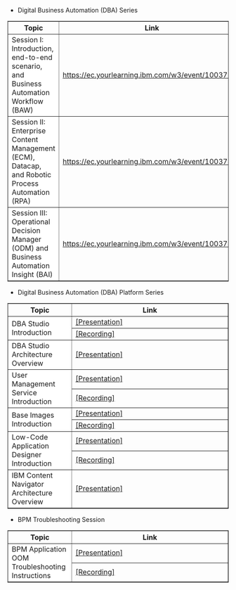 * Digital Business Automation (DBA) Series
<table border="1px solid #ccc" cellspacing="0" cellpadding="0">
  <tr font-weight: 700; >
    <th width="29%" style="text-align:center;";>Topic</th>
    <th style="text-align:center">Link</th>
  </tr>
  <tr>
    <td style="background-color:white">Session I: Introduction, end-to-end scenario, and Business Automation Workflow (BAW)</td>
    <td><a href="https://ec.yourlearning.ibm.com/w3/event/10037141" target="_blank">https://ec.yourlearning.ibm.com/w3/event/10037141</a></td>
  </tr>
  <tr>
    <td style="background-color:white">Session II: Enterprise Content Management (ECM), Datacap, and Robotic Process Automation (RPA) </td>
    <td><a href="https://ec.yourlearning.ibm.com/w3/event/10037341" target="_blank">https://ec.yourlearning.ibm.com/w3/event/10037341</a></td>
  </tr>
  <tr>
    <td style="background-color:white">Session III: Operational Decision Manager (ODM) and Business Automation Insight (BAI)</td>
    <td><a href="https://ec.yourlearning.ibm.com/w3/event/10037341" target="_blank">https://ec.yourlearning.ibm.com/w3/event/10037355</a></td>
  </tr>
</table>

    
* Digital Business Automation (DBA) Platform Series
<table border="1px solid #ccc" cellspacing="0" cellpadding="0">
  <tr font-weight: 700; >
    <th width="29%" style="text-align:center;";>Topic</th>
    <th style="text-align:center">Link</th>
  </tr>
  <tr>
    <td rowspan="2" style="background-color:white">DBA Studio Introduction</td>
    <td><a href="https://ibm.ent.box.com/s/0tlw7jn35sm5m6rw6q6ynzmm4eyaf0w0/file/463489676834" target="_blank">[Presentation]</a></td>
  </tr>
  <tr>
    <td><a href="https://ibm.ent.box.com/s/0tlw7jn35sm5m6rw6q6ynzmm4eyaf0w0/file/463490081123" target="_blank">[Recording]</a></td>
  </tr>
  <tr>
    <td style="background-color:white">DBA Studio Architecture Overview</td>
    <td><a href="https://ibm.ent.box.com/s/0tlw7jn35sm5m6rw6q6ynzmm4eyaf0w0/file/463506418115" target="_blank">[Presentation]</a></td>
  </tr>
  <tr>
    <td rowspan="2" style="background-color:white">User Management Service Introduction</td>
    <td><a href="https://ibm.ent.box.com/s/0tlw7jn35sm5m6rw6q6ynzmm4eyaf0w0/file/467638405296" target="_blank">[Presentation]</a></td>
  </tr>
  <tr>
    <td><a href="https://ibm.ent.box.com/s/0tlw7jn35sm5m6rw6q6ynzmm4eyaf0w0/file/467650875017" target="_blank">[Recording]</a></td>
  </tr>
  <tr>
    <td rowspan="2" style="background-color:white">Base Images Introduction</td>
    <td><a href="https://ibm.ent.box.com/s/0tlw7jn35sm5m6rw6q6ynzmm4eyaf0w0/file/469907979294" target="_blank">[Presentation]</a></td>
  </tr>
  <tr>
    <td><a href="https://ibm.ent.box.com/s/0tlw7jn35sm5m6rw6q6ynzmm4eyaf0w0/file/469907809680" target="_blank">[Recording]</a></td>
  </tr>
  <tr>
    <td rowspan="2" style="background-color:white">Low-Code Application Designer Introduction</td>
    <td><a href="https://ibm.ent.box.com/s/0tlw7jn35sm5m6rw6q6ynzmm4eyaf0w0/file/477808973651" target="_blank">[Presentation]</a></td>
  </tr>
  <tr>
    <td><a href="https://ibm.ent.box.com/s/0tlw7jn35sm5m6rw6q6ynzmm4eyaf0w0/file/477819857834" target="_blank">[Recording]</a></td>
  </tr>
  <tr>
    <td style="background-color:white">IBM Content Navigator Architecture Overview</td>
    <td><a href="https://ibm.ent.box.com/s/0tlw7jn35sm5m6rw6q6ynzmm4eyaf0w0/file/493012675082" target="_blank">[Presentation]</a></td>
  </tr>
</table>


* BPM Troubleshooting Session
<table border="1px solid #ccc" cellspacing="0" cellpadding="0">
  <tr font-weight: 700; >
    <th width="29%" style="text-align:center;";>Topic</th>
    <th style="text-align:center">Link</th>
  </tr>
  <tr>
    <td rowspan="2" style="background-color:white">BPM Application OOM Troubleshooting Instructions</td>
    <td><a href="https://ibm.ent.box.com/notes/474462666608?s=a0n8v176cc7cc4hw6u3z8ylrubp02qzm" target="_blank">[Presentation]</a></td>
  </tr>
  <tr>
    <td><a href="https://ibm.ent.box.com/s/a0n8v176cc7cc4hw6u3z8ylrubp02qzm/file/474122338151" target="_blank">[Recording]</a></td>
  </tr>
</table>